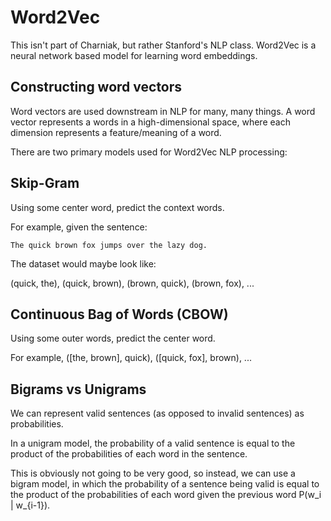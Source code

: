 # Word2Vec

This isn't part of Charniak, but rather Stanford's NLP class.
Word2Vec is a neural network based model for learning word embeddings.

## Constructing word vectors

Word vectors are used downstream in NLP for many, many things.
A word vector represents a words in a high-dimensional space,
where each dimension represents a feature/meaning of a word.

There are two primary models used for Word2Vec NLP processing:

## Skip-Gram

Using some center word, predict the context words.

For example, given the sentence:

```
The quick brown fox jumps over the lazy dog.
```

The dataset would maybe look like:

(quick, the),
(quick, brown),
(brown, quick),
(brown, fox),
...
## Continuous Bag of Words (CBOW)

Using some outer words, predict the center word.

For example,
([the, brown], quick),
([quick, fox], brown),
...

## Bigrams vs Unigrams

We can represent valid sentences (as opposed to invalid sentences) as probabilities.

In a unigram model, the probability of a valid sentence is equal to the
product of the probabilities of each word in the sentence.

This is obviously not going to be very good, so instead, we can use a bigram model,
in which the probability of a sentence being valid is equal to the product of
the probabilities of each word given the previous word P(w_i | w_{i-1}).
